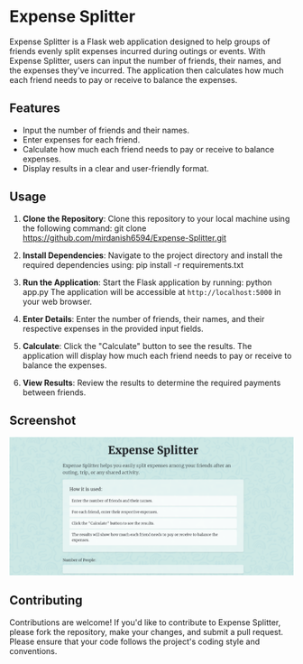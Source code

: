 # Expense Splitter

Expense Splitter is a Flask web application designed to help groups of friends evenly split expenses incurred during outings or events. With Expense Splitter, users can input the number of friends, their names, and the expenses they've incurred. The application then calculates how much each friend needs to pay or receive to balance the expenses.

## Features

- Input the number of friends and their names.
- Enter expenses for each friend.
- Calculate how much each friend needs to pay or receive to balance expenses.
- Display results in a clear and user-friendly format.

## Usage

1. **Clone the Repository**: Clone this repository to your local machine using the following command: git clone https://github.com/mirdanish6594/Expense-Splitter.git

2. **Install Dependencies**: Navigate to the project directory and install the required dependencies using: pip install -r requirements.txt

3. **Run the Application**: Start the Flask application by running: python app.py
The application will be accessible at `http://localhost:5000` in your web browser.

4. **Enter Details**: Enter the number of friends, their names, and their respective expenses in the provided input fields.

5. **Calculate**: Click the "Calculate" button to see the results. The application will display how much each friend needs to pay or receive to balance the expenses.

6. **View Results**: Review the results to determine the required payments between friends.

## Screenshot

![Screenshot](https://github.com/mirdanish6594/Expense-Splitter/blob/main/static/assets/screenshot.png)

## Contributing

Contributions are welcome! If you'd like to contribute to Expense Splitter, please fork the repository, make your changes, and submit a pull request. Please ensure that your code follows the project's coding style and conventions.
